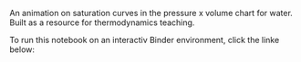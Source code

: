 An animation on saturation curves in the pressure x volume chart for water. Built as a resource for thermodynamics teaching. 

To run this notebook on an interactiv Binder environment, click the linke below:

